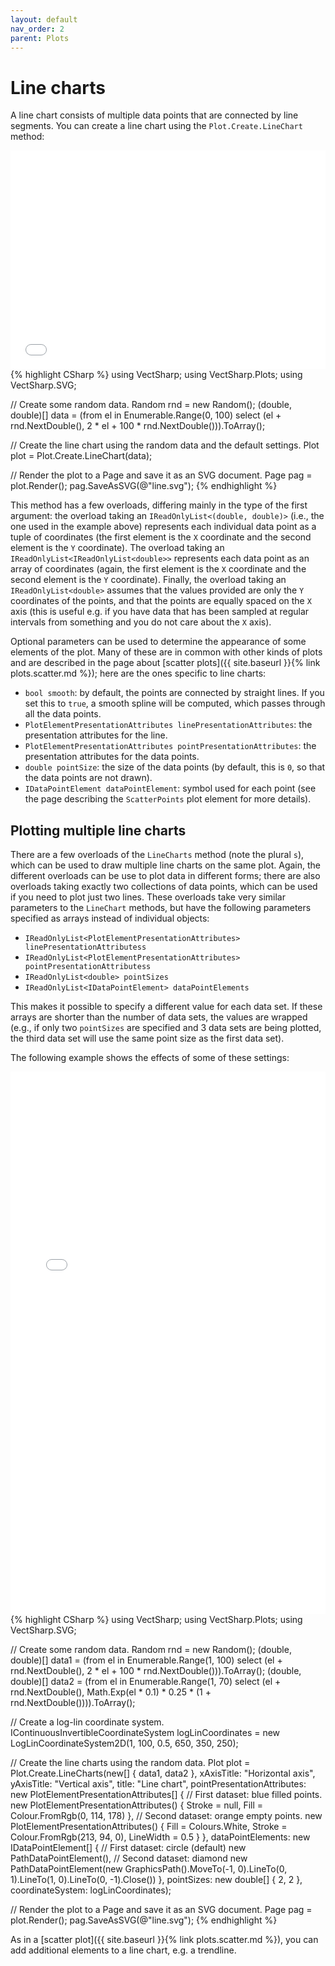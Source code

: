 ```yaml
---
layout: default
nav_order: 2
parent: Plots
---
```


# Line charts

A line chart consists of multiple data points that are connected by line segments. You can create a line chart using the `Plot.Create.LineChart` method:

<div class="code-example">
    <iframe src="assets/images/plots/line.svg" style="width: 100%; height: 25em; border: 0px solid black"></iframe>
</div>
{% highlight CSharp %}
using VectSharp;
using VectSharp.Plots;
using VectSharp.SVG;

// Create some random data.
Random rnd = new Random();
(double, double)[] data = (from el in Enumerable.Range(0, 100) select (el + rnd.NextDouble(), 2 * el + 100 * rnd.NextDouble())).ToArray();

// Create the line chart using the random data and the default settings.
Plot plot = Plot.Create.LineChart(data);

// Render the plot to a Page and save it as an SVG document.
Page pag = plot.Render();
pag.SaveAsSVG(@"line.svg");
{% endhighlight %}

This method has a few overloads, differing mainly in the type of the first argument: the overload taking an `IReadOnlyList<(double, double)>` (i.e., the one used in the example above) represents each individual data point as a tuple of coordinates (the first element is the `X` coordinate and the second element is the `Y` coordinate). The overload taking an `IReadOnlyList<IReadOnlyList<double>>` represents each data point as an array of coordinates (again, the first element is the `X` coordinate and the second element is the `Y` coordinate). Finally, the overload taking an `IReadOnlyList<double>` assumes that the values provided are only the `Y` coordinates of the points, and that the points are equally spaced on the `X` axis (this is useful e.g. if you have data that has been sampled at regular intervals from something and you do not care about the `X` axis).

Optional parameters can be used to determine the appearance of some elements of the plot. Many of these are in common with other kinds of plots and are described in the page about [scatter plots]({{ site.baseurl }}{% link plots.scatter.md %}); here are the ones specific to line charts:

* `bool smooth`: by default, the points are connected by straight lines. If you set this to `true`, a smooth spline will be computed, which passes through all the data points.
* `PlotElementPresentationAttributes linePresentationAttributes`: the presentation attributes for the line.
* `PlotElementPresentationAttributes pointPresentationAttributes`: the presentation attributes for the data points.
* `double pointSize`: the size of the data points (by default, this is `0`, so that the data points are not drawn).
* `IDataPointElement dataPointElement`: symbol used for each point (see the page describing the `ScatterPoints` plot element for more details).

## Plotting multiple line charts

There are a few overloads of the `LineCharts` method (note the plural `s`), which can be used to draw multiple line charts on the same plot. Again, the different overloads can be use to plot data in different forms; there are also overloads taking exactly two collections of data points, which can be used if you need to plot just two lines. These overloads take very similar parameters to the `LineChart` methods, but have the following parameters specified as arrays instead of individual objects:

* `IReadOnlyList<PlotElementPresentationAttributes> linePresentationAttributess`
* `IReadOnlyList<PlotElementPresentationAttributes> pointPresentationAttributess`
* `IReadOnlyList<double> pointSizes`
* `IReadOnlyList<IDataPointElement> dataPointElements`

This makes it possible to specify a different value for each data set. If these arrays are shorter than the number of data sets, the values are wrapped (e.g., if only two `pointSizes` are specified and 3 data sets are being plotted, the third data set will use the same point size as the first data set).

The following example shows the effects of some of these settings:

<div class="code-example">
    <iframe src="Blazor?lines" style="width: 100%; height: 62em; border: 0px solid black"></iframe>
</div>
{% highlight CSharp %}
using VectSharp;
using VectSharp.Plots;
using VectSharp.SVG;

// Create some random data.
Random rnd = new Random();
(double, double)[] data1 = (from el in Enumerable.Range(1, 100) select (el + rnd.NextDouble(), 2 * el + 100 * rnd.NextDouble())).ToArray();
(double, double)[] data2 = (from el in Enumerable.Range(1, 70) select (el + rnd.NextDouble(), Math.Exp(el * 0.1) * 0.25 * (1 + rnd.NextDouble()))).ToArray();

// Create a log-lin coordinate system.
IContinuousInvertibleCoordinateSystem logLinCoordinates = new LogLinCoordinateSystem2D(1, 100, 0.5, 650, 350, 250);

// Create the line charts using the random data.
Plot plot = Plot.Create.LineCharts(new[] { data1, data2 },
    xAxisTitle: "Horizontal axis",
    yAxisTitle: "Vertical axis",
    title: "Line chart",
    pointPresentationAttributes: new PlotElementPresentationAttributes[]
    {
		// First dataset: blue filled points.
		new PlotElementPresentationAttributes() { Stroke = null, Fill = Colour.FromRgb(0, 114, 178) },
		// Second dataset: orange empty points.
		new PlotElementPresentationAttributes() { Fill = Colours.White, Stroke = Colour.FromRgb(213, 94, 0), LineWidth = 0.5 }
    },
    dataPointElements: new IDataPointElement[]
    {
		// First dataset: circle (default)
		new PathDataPointElement(),
		// Second dataset: diamond
		new PathDataPointElement(new GraphicsPath().MoveTo(-1, 0).LineTo(0, 1).LineTo(1, 0).LineTo(0, -1).Close())
    },
    pointSizes: new double[] { 2, 2 },
    coordinateSystem: logLinCoordinates);

// Render the plot to a Page and save it as an SVG document.
Page pag = plot.Render();
pag.SaveAsSVG(@"line.svg");
{% endhighlight %}

As in a [scatter plot]({{ site.baseurl }}{% link plots.scatter.md %}), you can add additional elements to a line chart, e.g. a trendline.